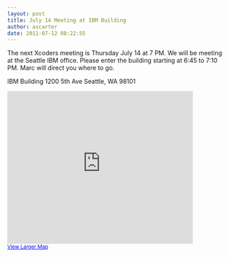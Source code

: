 ```yaml
--- 
layout: post
title: July 14 Meeting at IBM Building
author: ascarter
date: 2011-07-12 08:22:55
---
```


The next Xcoders meeting is Thursday July 14 at 7 PM. We will be meeting at the Seattle IBM office. Please enter the building starting at 6:45 to 7:10 PM. Marc will direct you where to go.

IBM Building
1200 5th Ave
Seattle, WA 98101

<iframe width="425" height="350" frameborder="0" scrolling="no" marginheight="0" marginwidth="0" src="http://maps.google.com/maps?f=q&amp;source=s_q&amp;hl=en&amp;geocode=&amp;q=IBM,+1200+5th+Ave,+Seattle,+WA&amp;aq=&amp;sll=47.607076,-122.013346&amp;sspn=0.011487,0.017638&amp;ie=UTF8&amp;hq=IBM,&amp;hnear=1200+5th+Ave,+Seattle,+Washington+98101&amp;t=h&amp;cid=15502689648540491861&amp;ll=47.608348,-122.332935&amp;spn=0.005063,0.00912&amp;z=16&amp;output=embed"></iframe><br /><small><a href="http://maps.google.com/maps?f=q&amp;source=embed&amp;hl=en&amp;geocode=&amp;q=IBM,+1200+5th+Ave,+Seattle,+WA&amp;aq=&amp;sll=47.607076,-122.013346&amp;sspn=0.011487,0.017638&amp;ie=UTF8&amp;hq=IBM,&amp;hnear=1200+5th+Ave,+Seattle,+Washington+98101&amp;t=h&amp;cid=15502689648540491861&amp;ll=47.608348,-122.332935&amp;spn=0.005063,0.00912&amp;z=16" style="color:#0000FF;text-align:left">View Larger Map</a></small>

